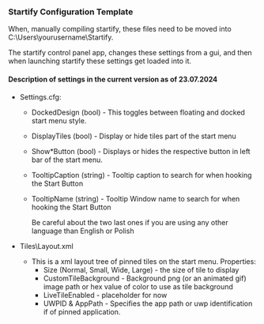 ### Startify Configuration Template

When, manually compiling startify, these files need to be moved into C:\Users\yourusername\Startify\.

The startify control panel app, changes these settings from a gui, and then when launching startify these settings get loaded into it.

#### Description of settings in the current version as of 23.07.2024
  
-   Settings.cfg:
    -   DockedDesign (bool) - This toggles between floating and docked start menu style. 
    - DisplayTiles (bool) - Display or hide tiles part of the start menu
    - Show*Button (bool) - Displays or hides the respective button in left bar of the start menu.
    - TooltipCaption (string) - Tooltip caption to search for when hooking the Start Button
    - TooltipName (string) - Tooltip Window name to search for when hooking the Start Button
 
      Be careful about the two last ones if you are using any other language than English or Polish

- Tiles\Layout.xml
	- This is a xml layout tree of pinned tiles on the start menu. 
	Properties: 
	  - Size (Normal, Small, Wide, Large) - the size of tile to display
	  - CustomTileBackground - Background png (or an animated gif) image path or hex value of color to use as tile background
	  - LiveTileEnabled - placeholder for now
	  - UWPID & AppPath - Specifies the app path or uwp identification if of pinned application.
